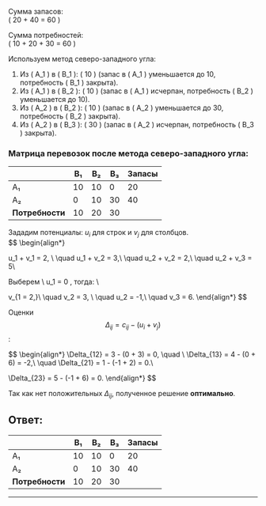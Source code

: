 
Сумма запасов:  
\( 20 + 40 = 60 \)  

Сумма потребностей:  
\( 10 + 20 + 30 = 60 \)  


Используем метод северо-западного угла:  
1. Из \( A_1 \) в \( B_1 \): \( 10 \) (запас в \( A_1 \) уменьшается до 10, потребность \( B_1 \) закрыта).  
2. Из \( A_1 \) в \( B_2 \): \( 10 \) (запас в \( A_1 \) исчерпан, потребность \( B_2 \) уменьшается до 10).  
3. Из \( A_2 \) в \( B_2 \): \( 10 \) (запас в \( A_2 \) уменьшается до 30, потребность \( B_2 \) закрыта).  
4. Из \( A_2 \) в \( B_3 \): \( 30 \) (запас в \( A_2 \) исчерпан, потребность \( B_3 \) закрыта).  

### Матрица перевозок после метода северо-западного угла:

|     | B₁  | B₂  | B₃  | Запасы |
|-----|-----|-----|-----|--------|
| A₁  | 10  | 10  | 0   | 20     |
| A₂  | 0   | 10  | 30  | 40     |
| **Потребности** | 10  | 20  | 30  |        |


Зададим потенциалы:  $u_i$  для строк и  $v_j$  для столбцов.  
$$
\begin{align*}


u_1 + v_1 = 2, \\ \quad u_1 + v_2 = 3,\\ \quad u_2 + v_2 = 2,\\ \quad u_2 + v_3 = 5\\

Выберем \  u_1 = 0 , тогда:  \\

v_{1 = 2,}\\ \quad v_2 = 3, \\ \quad u_2 = -1,\\ \quad v_3 = 6.
\end{align*}
$$



Оценки $$\Delta_{ij} = c_{ij} - (u_i + v_{j}) $$:

$$
\begin{align*}
\Delta_{12} = 3 - (0 + 3) = 0, \quad \\ \Delta_{13} = 4 - (0 + 6) = -2,\\ \quad \Delta_{21} = 1 - (-1 + 2) = 0.\\

\Delta_{23} = 5 - (-1 + 6) = 0.
\end{align*}
$$

Так как нет положительных $\Delta_{ij}$, полученное решение **оптимально**.

## Ответ:

|     | B₁  | B₂  | B₃  | Запасы |
|-----|-----|-----|-----|--------|
| A₁  | 10  | 10  | 0   | 20     |
| A₂  | 0   | 10  | 30  | 40     |
| **Потребности** | 10  | 20  | 30  |        |


---- 
